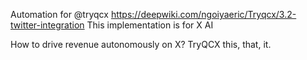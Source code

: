 Automation for @tryqcx
https://deepwiki.com/ngoiyaeric/Tryqcx/3.2-twitter-integration
This implementation is for X AI 

How to drive revenue autonomously on X? 
TryQCX this, that, it.
